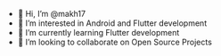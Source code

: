 - 👋 Hi, I’m @makh17
- 👀 I’m interested in Android and Flutter development
- 🌱 I’m currently learning Flutter development
- 💞️ I’m looking to collaborate on Open Source Projects

<!---
makh17/makh17 is a ✨ special ✨ repository because its `README.md` (this file) appears on your GitHub profile.
You can click the Preview link to take a look at your changes.
--->
